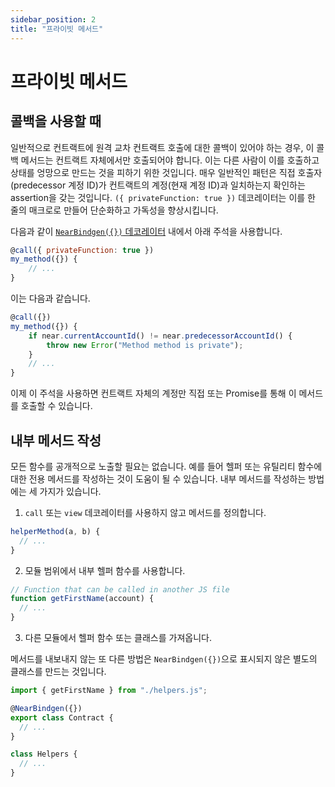 ```yaml
---
sidebar_position: 2
title: "프라이빗 메서드"
---
```


# 프라이빗 메서드

## 콜백을 사용할 때

일반적으로 컨트랙트에 원격 교차 컨트랙트 호출에 대한 콜백이 있어야 하는 경우, 이 콜백 메서드는 컨트랙트 자체에서만 호출되어야 합니다. 이는 다른 사람이 이를 호출하고 상태를 엉망으로 만드는 것을 피하기 위한 것입니다. 매우 일반적인 패턴은 직접 호출자(predecessor 계정 ID)가 컨트랙트의 계정(현재 계정 ID)과 일치하는지 확인하는 assertion을 갖는 것입니다. `({ privateFunction: true })` 데코레이터는 이를 한 줄의 매크로로 만들어 단순화하고 가독성을 향상시킵니다.

다음과 같이 [`NearBindgen({})` 데코레이터](../contract-structure/near-bindgen.md) 내에서 아래 주석을 사용합니다.


```js
@call({ privateFunction: true })
my_method({}) {
    // ...
}
```

이는 다음과 같습니다.

```js
@call({})
my_method({}) {
    if near.currentAccountId() != near.predecessorAccountId() {
        throw new Error("Method method is private");
    }
    // ...
}
```

이제 이 주석을 사용하면 컨트랙트 자체의 계정만 직접 또는 Promise를 통해 이 메서드를 호출할 수 있습니다.

## 내부 메서드 작성

모든 함수를 공개적으로 노출할 필요는 없습니다. 예를 들어 헬퍼 또는 유틸리티 함수에 대한 전용 메서드를 작성하는 것이 도움이 될 수 있습니다. 내부 메서드를 작성하는 방법에는 세 가지가 있습니다.


1. `call` 또는 `view` 데코레이터를 사용하지 않고 메서드를 정의합니다.

```js
helperMethod(a, b) {
  // ...
}
```

2. 모듈 범위에서 내부 헬퍼 함수를 사용합니다.

```javascript
// Function that can be called in another JS file
function getFirstName(account) {
  // ...
}
```

3. 다른 모듈에서 헬퍼 함수 또는 클래스를 가져옵니다.

메서드를 내보내지 않는 또 다른 방법은 `NearBindgen({})`으로 표시되지 않은 별도의 클래스를 만드는 것입니다.

```js
import { getFirstName } from "./helpers.js";

@NearBindgen({})
export class Contract {
  // ...
}

class Helpers {
  // ...
}
```
